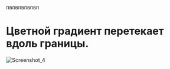 пвпвпвпвпвп
# Цветной градиент перетекает вдоль границы.
![Screenshot_4](https://user-images.githubusercontent.com/104467944/178524294-f7263bc9-4525-4459-9dfc-b6b590c75204.jpg)
